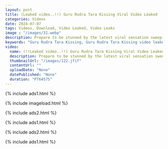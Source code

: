 ```yaml
---
layout: post
title: (Leaked video..!!) Guru Rudra Tara Kissing Viral Video Leaked 
categories: Videos
date: 2024-07-07
tags: Videos, Download, Video Leaked, Video Leaks
image : "/images/31.webp"
description: Prepare to be stunned by the latest viral sensation sweeping the internet! The Guru Rudra and Tara kissing video has sent shockwaves through social media, captivating viewers worldwide with its unexpected intimacy. In this exclusive footage, Guru Rudra and Tara’s private moment has gone public, igniting a frenzy of curiosity and controversy.
keywords: "Guru Rudra Tara Kissing, Guru Rudra Tara Kissing video leaked, Guru Rudra Tara Kissing Leaked Video, Guru Rudra Tara Kissing Video Leaked, Watch Video Leaked, Leaked Video, Video Leaked"
video:
  name: (!!Leaked video..!!) Guru Rudra Tara Kissing Viral Video Leaked
  description: Prepare to be stunned by the latest viral sensation sweeping the internet! The Guru Rudra and Tara kissing video has sent shockwaves through social media, captivating viewers worldwide with its unexpected intimacy. In this exclusive footage, Guru Rudra and Tara’s private moment has gone public, igniting a frenzy of curiosity and controversy.
  thumbnailUrl: "/images/122.jfif"
  contentUrl: ""
  uploadDate: "None"
  datePublished: "None"
  duration: "PT6457S"
---
```

{% include ads1.html %}

{% include imageload.html %}

{% include ads2.html %}

{% include ads1.html %}

{% include ads2.html %}

{% include ads1.html %}
